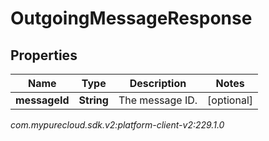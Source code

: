 # OutgoingMessageResponse


## Properties

| Name | Type | Description | Notes |
| ------------ | ------------- | ------------- | ------------- |
| **messageId** | **String** | The message ID. |  [optional] |




_com.mypurecloud.sdk.v2:platform-client-v2:229.1.0_
